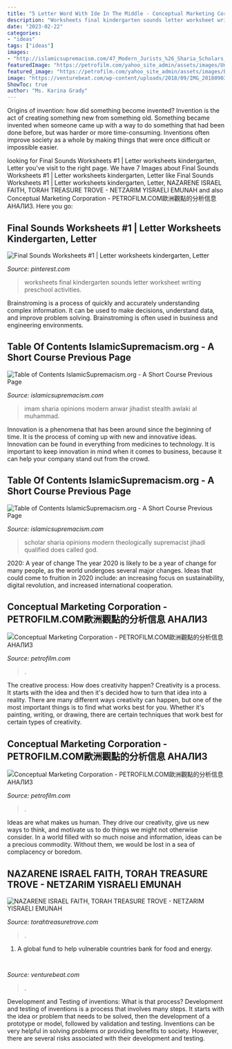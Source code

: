 ```yaml
---
title: "5 Letter Word With Ide In The Middle - Conceptual Marketing Corporation"
description: "Worksheets final kindergarten sounds letter worksheet writing preschool activities"
date: "2023-02-22"
categories:
- "ideas"
tags: ["ideas"]
images:
- "http://islamicsupremacism.com/47_Modern_Jurists_%26_Sharia_Scholars_Opinions_on_IS%26J_files/imgres_8.jpg"
featuredImage: "https://petrofilm.com/yahoo_site_admin/assets/images/Untitled-TrueColor-06.223122744_std.jpg"
featured_image: "https://petrofilm.com/yahoo_site_admin/assets/images/BH_504_QC_DEPT_3.18830552_std.JPG"
image: "https://venturebeat.com/wp-content/uploads/2018/09/IMG_20180903_100317.jpg?w=664"
ShowToc: true
author: "Ms. Karina Grady"
---
```



Origins of invention: how did something become invented?
Invention is the act of creating something new from something old. Something became invented when someone came up with a way to do something that had been done before, but was harder or more time-consuming. Inventions often improve society as a whole by making things that were once difficult or impossible easier.

	

		
looking for Final Sounds Worksheets #1 | Letter worksheets kindergarten, Letter you've visit to the right page. We have 7 Images about Final Sounds Worksheets #1 | Letter worksheets kindergarten, Letter like Final Sounds Worksheets #1 | Letter worksheets kindergarten, Letter, NAZARENE ISRAEL FAITH, TORAH TREASURE TROVE - NETZARIM YISRAELI EMUNAH and also Conceptual Marketing Corporation - PETROFILM.COM﻿歐洲觀點的分析信息 АНАЛИЗ. Here you go:
		
    
## Final Sounds Worksheets #1 | Letter Worksheets Kindergarten, Letter

<img loading=lazy src="https://i.pinimg.com/736x/15/6e/26/156e26c9fcb1f40d1cd176252a2c7881--preschool-activities-worksheets.jpg" onerror="this.onerror=null;this.src='https://tse4.mm.bing.net/th?id=OIP.Rxdioz_OKWjCPui5iZHbQADyEB&amp;pid=15.1';" alt="Final Sounds Worksheets #1 | Letter worksheets kindergarten, Letter">

_Source: pinterest.com_

>worksheets final kindergarten sounds letter worksheet writing preschool activities. 

	

Brainstroming is a process of quickly and accurately understanding complex information. It can be used to make decisions, understand data, and improve problem solving. Brainstroming is often used in business and engineering environments.

    
## Table Of Contents IslamicSupremacism.org - A Short Course Previous Page

<img loading=lazy src="http://islamicsupremacism.com/47_Modern_Jurists_%26_Sharia_Scholars_Opinions_on_IS%26J_files/imgres_8.jpg" onerror="this.onerror=null;this.src='https://tse4.mm.bing.net/th?id=OIP.fmOk57UozLNRsbz1ZcWdngAAAA&amp;pid=15.1';" alt="Table of Contents IslamicSupremacism.org - A Short Course Previous Page">

_Source: islamicsupremacism.com_

>imam sharia opinions modern anwar jihadist stealth awlaki al muhammad. 

	

Innovation is a phenomena that has been around since the beginning of time. It is the process of coming up with new and innovative ideas. Innovation can be found in everything from medicines to technology. It is important to keep innovation in mind when it comes to business, because it can help your company stand out from the crowd.

    
## Table Of Contents IslamicSupremacism.org - A Short Course Previous Page

<img loading=lazy src="http://islamicsupremacism.com/47_Modern_Jurists_%26_Sharia_Scholars_Opinions_on_IS%26J_files/OmarSanta2.jpg" onerror="this.onerror=null;this.src='https://tse2.mm.bing.net/th?id=OIP.Uk-w2_94dOcTRwS4Zm2tVgAAAA&amp;pid=15.1';" alt="Table of Contents IslamicSupremacism.org - A Short Course Previous Page">

_Source: islamicsupremacism.com_

>scholar sharia opinions modern theologically supremacist jihadi qualified does called god. 

	

2020: A year of change
The year 2020 is likely to be a year of change for many people, as the world undergoes several major changes. Ideas that could come to fruition in 2020 include: an increasing focus on sustainability, digital revolution, and increased international cooperation.

    
## Conceptual Marketing Corporation - PETROFILM.COM﻿歐洲觀點的分析信息 АНАЛИЗ

<img loading=lazy src="https://petrofilm.com/yahoo_site_admin/assets/images/Untitled-TrueColor-06.223122744_std.jpg" onerror="this.onerror=null;this.src='https://tse3.mm.bing.net/th?id=OIP.J2l4aoNIveOKEBp7HygoAwHaFk&amp;pid=15.1';" alt="Conceptual Marketing Corporation - PETROFILM.COM﻿歐洲觀點的分析信息 АНАЛИЗ">

_Source: petrofilm.com_

>. 

	

The creative process: How does creativity happen?
Creativity is a process. It starts with the idea and then it's decided how to turn that idea into a reality. There are many different ways creativity can happen, but one of the most important things is to find what works best for you. Whether it's painting, writing, or drawing, there are certain techniques that work best for certain types of creativity.

    
## Conceptual Marketing Corporation - PETROFILM.COM﻿歐洲觀點的分析信息 АНАЛИЗ

<img loading=lazy src="https://petrofilm.com/yahoo_site_admin/assets/images/BH_504_QC_DEPT_3.18830552_std.JPG" onerror="this.onerror=null;this.src='https://tse1.mm.bing.net/th?id=OIP.8i25BySiiVUOn_UI8LQwngHaFj&amp;pid=15.1';" alt="Conceptual Marketing Corporation - PETROFILM.COM﻿歐洲觀點的分析信息 АНАЛИЗ">

_Source: petrofilm.com_

>. 

	

Ideas are what makes us human. They drive our creativity, give us new ways to think, and motivate us to do things we might not otherwise consider. In a world filled with so much noise and information, ideas can be a precious commodity. Without them, we would be lost in a sea of complacency or boredom.

    
## NAZARENE ISRAEL FAITH, TORAH TREASURE TROVE - NETZARIM YISRAELI EMUNAH

<img loading=lazy src="https://torahtreasuretrove.com/yahoo_site_admin/assets/images/TORAH_KEEPERS.315123631_std.jpg" onerror="this.onerror=null;this.src='https://tse1.mm.bing.net/th?id=OIP.7skefeD8_tuiNA6N684NzQHaE0&amp;pid=15.1';" alt="NAZARENE ISRAEL FAITH, TORAH TREASURE TROVE - NETZARIM YISRAELI EMUNAH">

_Source: torahtreasuretrove.com_

>. 

	

1. A global fund to help vulnerable countries bank for food and energy.

    
## 

<img loading=lazy src="https://venturebeat.com/wp-content/uploads/2018/09/IMG_20180903_100317.jpg?w=664" onerror="this.onerror=null;this.src='https://tse4.mm.bing.net/th?id=OIP.RDcB-YLVyI_c210PUJidMgHaGr&amp;pid=15.1';" alt="">

_Source: venturebeat.com_

>. 

	

Development and Testing of inventions: What is that process?
Development and testing of inventions is a process that involves many steps. It starts with the idea or problem that needs to be solved, then the development of a prototype or model, followed by validation and testing. Inventions can be very helpful in solving problems or providing benefits to society. However, there are several risks associated with their development and testing.


